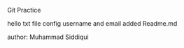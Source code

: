 Git Practice 

hello txt file
config username and email
added Readme.md

author:
Muhammad Siddiqui

